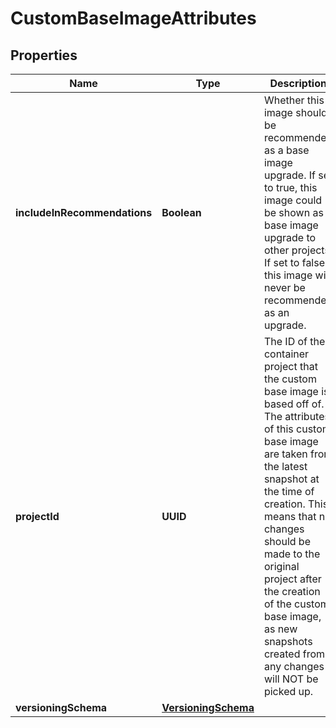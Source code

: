 

# CustomBaseImageAttributes


## Properties

| Name | Type | Description | Notes |
|------------ | ------------- | ------------- | -------------|
|**includeInRecommendations** | **Boolean** | Whether this image should be recommended as a base image upgrade.  If set to true, this image could be shown as a base image upgrade to other projects. If set to false this image will never be recommended as an upgrade.  |  |
|**projectId** | **UUID** | The ID of the container project that the custom base image is based off of. The attributes of this custom base image are taken from the latest snapshot at the time of creation. This means that no changes should be made to the original project after the creation of the custom base image, as new snapshots created from any changes will NOT be picked up.  |  |
|**versioningSchema** | [**VersioningSchema**](VersioningSchema.md) |  |  [optional] |



